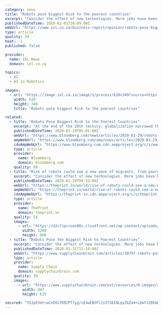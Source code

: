 ```yaml
---
category: news
title: "Robots pose biggest Risk to the poorest countries"
excerpt: "Consider the effect of new technologies. More jobs have been automated because of advances in computing, robotics, and artificial intelligence. One consequence has been the hollowing out of clerical jobs. Displaced employees end up competing for positions that might have been considered below their pay grade. That depresses wages more generally."
publishedDateTime: 2020-02-01T10:09:00Z
webUrl: "https://www.iol.co.za/business-report/opinion/robots-pose-biggest-risk-to-the-poorest-countries-41659650"
type: article
quality: 39
heat: -1
published: false

provider:
  name: IOL News
  domain: iol.co.za

topics:
  - AI
  - AI in Robotics

images:
  - url: "https://image.iol.co.za/image/1/process/620x349?source=https://inm-baobab-prod-eu-west-1.s3.amazonaws.com/public/inm/media/image/116043299.JPG"
    width: 620
    height: 348
    title: "Robots pose biggest Risk to the poorest countries"

related:
  - title: "Robots Pose Biggest Risk to the Poorest Countries"
    excerpt: "At the end of the 20th century, globalization narrowed the gap between rich and poor nations. But history shows that isn’t always the case. In the years following the fall of the Berlin Wall in 1989,"
    publishedDateTime: 2020-01-29T05:01:00Z
    webUrl: "https://www.bloomberg.com/news/articles/2020-01-29/robots-pose-biggest-risk-to-the-poorest-countries"
    ampWebUrl: "https://www.bloomberg.com/amp/news/articles/2020-01-29/robots-pose-biggest-risk-to-the-poorest-countries"
    cdnAmpWebUrl: "https://www-bloomberg-com.cdn.ampproject.org/c/s/www.bloomberg.com/amp/news/articles/2020-01-29/robots-pose-biggest-risk-to-the-poorest-countries"
    type: article
    provider:
      name: Bloomberg
      domain: bloomberg.com
    quality: 69
  - title: "Rise of robots could see a new wave of migrants, from poorer to richer countries"
    excerpt: "Consider the effect of new technologies. More jobs have been automated because of advances in computing, robotics, and artificial intelligence. One consequence has been the hollowing out of clerical jobs. Displaced employees end up competing for positions that might have been considered below their pay grade. That depresses wages more generally."
    publishedDateTime: 2020-01-29T09:33:00Z
    webUrl: "https://theprint.in/world/rise-of-robots-could-see-a-new-wave-of-migrants-from-poorer-to-richer-countries/355983/"
    ampWebUrl: "https://theprint.in/world/rise-of-robots-could-see-a-new-wave-of-migrants-from-poorer-to-richer-countries/355983/?amp"
    cdnAmpWebUrl: "https://theprint-in.cdn.ampproject.org/c/s/theprint.in/world/rise-of-robots-could-see-a-new-wave-of-migrants-from-poorer-to-richer-countries/355983/?amp"
    type: article
    provider:
      name: ThePrint
      domain: theprint.in
    quality: 54
    images:
      - url: "https://d2c7ipcroan06u.cloudfront.net/wp-content/uploads/2018/06/robot-e1527912484227.jpg"
        width: 1200
        height: 800
  - title: "Robots Pose the Biggest Risk to Poorest Countries"
    excerpt: "Consider the effect of new technologies. More jobs have been automated because of advances in computing, robotics, and artificial intelligence. One consequence has been the hollowing out of clerical jobs. Displaced employees end up competing for positions that might have been considered below their pay grade. That depresses wages more generally."
    publishedDateTime: 2020-01-31T11:10:00Z
    webUrl: "https://www.supplychainbrain.com/articles/30797-robots-pose-biggest-risk-to-the-poorest-countries"
    type: article
    provider:
      name: Supply Chain
      domain: supplychainbrain.com
    quality: 39
    images:
      - url: "https://www.supplychainbrain.com/ext/resources/0-images/article-images/2020/0131_RobotsPoseBiggestRisk.jpg?height=635&t=1580447222&width=1200"
        width: 847
        height: 635

secured: "YXJpEVmtrwCnEHJ769CPf7yg/zE4wEBSFl1s5fS8INLpyZbZa4+LbwYJZ8kmWpE/s6Qrw1LrhDuLTEW6+2O6eNZ7cTT9w6rUz+ioLXpa4pLaMR5UBc2C/FXPy4V90PHRSZNzPZ6NwDN0KudEzwMEdpvgLa6tgwGidTZXdTTnxQwTKCuDQqvcgmQqy9MaOy+UE830LjEKrZk3NKLha/zxAA790YCfpw1tBy4Zf3Ep0tBBMl732ltKSotUWBaagcIJrMEr5QAn+PDYOto4Jd6bLzOR8Q0X2PG1ORAE2yFU3fIDJClRCschkskCx5DH0qWf;iiOc+Nnz0im/r38pVpCiqg=="
---
```


